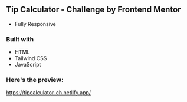 ## Tip Calculator - Challenge by Frontend Mentor

- Fully Responsive

### Built with
- HTML
- Tailwind CSS
- JavaScript

### Here's the preview:
https://tipcalculator-ch.netlify.app/
